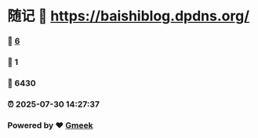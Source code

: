 # 随记 :link: https://baishiblog.dpdns.org/ 
### :page_facing_up: [6](https://baishiblog.dpdns.org//tag.html) 
### :speech_balloon: 1 
### :hibiscus: 6430 
### :alarm_clock: 2025-07-30 14:27:37 
### Powered by :heart: [Gmeek](https://github.com/Meekdai/Gmeek)
